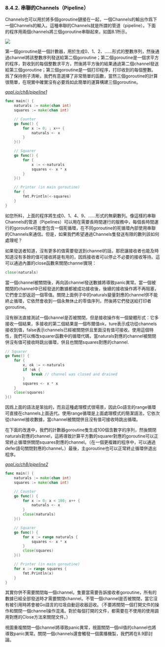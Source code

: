 ### 8.4.2. 串聯的Channels（Pipeline）

Channels也可以用於將多個goroutine鏈接在一起，一個Channels的輸出作爲下一個Channels的輸入。這種串聯的Channels就是所謂的管道（pipeline）。下面的程序用兩個channels將三個goroutine串聯起來，如圖8.1所示。

![](../images/ch8-01.png)

第一個goroutine是一個計數器，用於生成0、1、2、……形式的整數序列，然後通過channel將該整數序列發送給第二個goroutine；第二個goroutine是一個求平方的程序，對收到的每個整數求平方，然後將平方後的結果通過第二個channel發送給第三個goroutine；第三個goroutine是一個打印程序，打印收到的每個整數。爲了保持例子清晰，我們有意選擇了非常簡單的函數，當然三個goroutine的計算很簡單，在現實中確實沒有必要爲如此簡單的運算構建三個goroutine。

<u><i>gopl.io/ch8/pipeline1</i></u>
```Go
func main() {
	naturals := make(chan int)
	squares := make(chan int)

	// Counter
	go func() {
		for x := 0; ; x++ {
			naturals <- x
		}
	}()

	// Squarer
	go func() {
		for {
			x := <-naturals
			squares <- x * x
		}
	}()

	// Printer (in main goroutine)
	for {
		fmt.Println(<-squares)
	}
}
```

如您所料，上面的程序將生成0、1、4、9、……形式的無窮數列。像這樣的串聯Channels的管道（Pipelines）可以用在需要長時間運行的服務中，每個長時間運行的goroutine可能會包含一個死循環，在不同goroutine的死循環內部使用串聯的Channels來通信。但是，如果我們希望通過Channels隻發送有限的數列該如何處理呢？

如果發送者知道，沒有更多的值需要發送到channel的話，那麽讓接收者也能及時知道沒有多餘的值可接收將是有用的，因爲接收者可以停止不必要的接收等待。這可以通過內置的close函數來關閉channel實現：

```Go
close(naturals)
```

當一個channel被關閉後，再向該channel發送數據將導致panic異常。當一個被關閉的channel中已經發送的數據都被成功接收後，後續的接收操作將不再阻塞，它們會立卽返迴一個零值。關閉上面例子中的naturals變量對應的channel併不能終止循環，它依然會收到一個永無休止的零值序列，然後將它們發送給打印者goroutine。

沒有辦法直接測試一個channel是否被關閉，但是接收操作有一個變體形式：它多接收一個結果，多接收的第二個結果是一個布爾值ok，ture表示成功從channels接收到值，false表示channels已經被關閉併且里面沒有值可接收。使用這個特性，我們可以脩改squarer函數中的循環代碼，當naturals對應的channel被關閉併沒有值可接收時跳出循環，併且也關閉squares對應的channel.

```Go
// Squarer
go func() {
	for {
		x, ok := <-naturals
		if !ok {
			break // channel was closed and drained
		}
		squares <- x * x
	}
	close(squares)
}()
```

因爲上面的語法是笨拙的，而且這種處理模式很場景，因此Go語言的range循環可直接在channels上面迭代。使用range循環是上面處理模式的簡潔語法，它依次從channel接收數據，當channel被關閉併且沒有值可接收時跳出循環。

在下面的改進中，我們的計數器goroutine隻生成100個含數字的序列，然後關閉naturals對應的channel，這將導致計算平方數的squarer對應的goroutine可以正常終止循環併關閉squares對應的channel。（在一個更複雜的程序中，可以通過defer語句關閉對應的channel。）最後，主goroutine也可以正常終止循環併退出程序。

<u><i>gopl.io/ch8/pipeline2</i></u>
```Go
func main() {
	naturals := make(chan int)
	squares := make(chan int)

	// Counter
	go func() {
		for x := 0; x < 100; x++ {
			naturals <- x
		}
		close(naturals)
	}()

	// Squarer
	go func() {
		for x := range naturals {
			squares <- x * x
		}
		close(squares)
	}()

	// Printer (in main goroutine)
	for x := range squares {
		fmt.Println(x)
	}
}
```

其實你併不需要關閉每一個channel。隻要當需要告訴接收者goroutine，所有的數據已經全部發送時才需要關閉channel。不管一個channel是否被關閉，當它沒有被引用時將會被Go語言的垃圾自動迴收器迴收。（不要將關閉一個打開文件的操作和關閉一個channel操作混淆。對於每個打開的文件，都需要在不使用的使用調用對應的Close方法來關閉文件。）

視圖重複關閉一個channel將導致panic異常，視圖關閉一個nil值的channel也將導致panic異常。關閉一個channels還會觸發一個廣播機製，我們將在8.9節討論。


